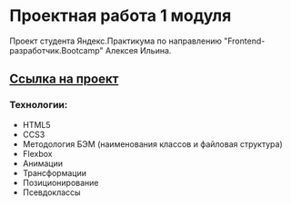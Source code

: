 # **Проектная работа 1 модуля**
Проект студента Яндекс.Практикума по направлению "Frontend-разработчик.Bootcamp" Алексея Ильина.
## [Ссылка на проект](https://ilinalexey96.github.io/how-to-learn-bootcamp/)
### **Технологии:**
* HTML5
* CCS3
* Методология БЭМ (наименования классов и файловая структура)
* Flexbox
* Анимации
* Трансформации
* Позиционирование
* Псевдоклассы 
